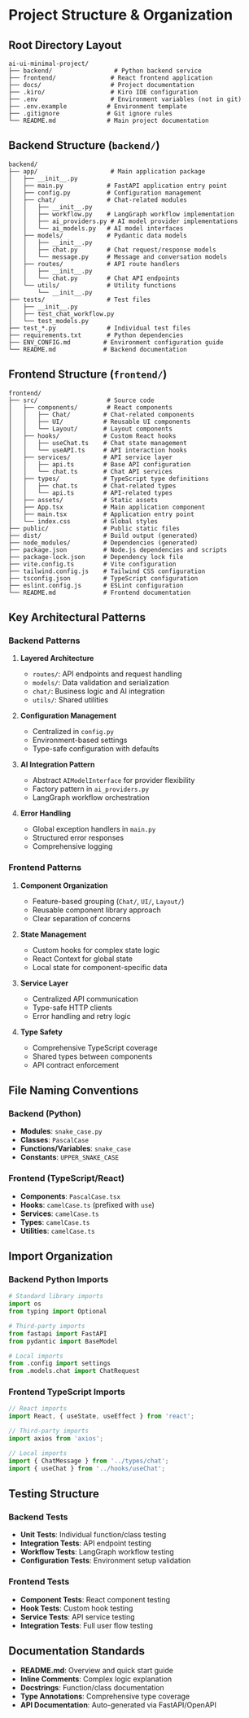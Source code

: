 # Project Structure & Organization

## Root Directory Layout

```
ai-ui-minimal-project/
├── backend/                 # Python backend service
├── frontend/               # React frontend application
├── docs/                   # Project documentation
├── .kiro/                  # Kiro IDE configuration
├── .env                    # Environment variables (not in git)
├── .env.example           # Environment template
├── .gitignore             # Git ignore rules
└── README.md              # Main project documentation
```

## Backend Structure (`backend/`)

```
backend/
├── app/                    # Main application package
│   ├── __init__.py
│   ├── main.py            # FastAPI application entry point
│   ├── config.py          # Configuration management
│   ├── chat/              # Chat-related modules
│   │   ├── __init__.py
│   │   ├── workflow.py    # LangGraph workflow implementation
│   │   ├── ai_providers.py # AI model provider implementations
│   │   └── ai_models.py   # AI model interfaces
│   ├── models/            # Pydantic data models
│   │   ├── __init__.py
│   │   ├── chat.py        # Chat request/response models
│   │   └── message.py     # Message and conversation models
│   ├── routes/            # API route handlers
│   │   ├── __init__.py
│   │   └── chat.py        # Chat API endpoints
│   └── utils/             # Utility functions
│       └── __init__.py
├── tests/                 # Test files
│   ├── __init__.py
│   ├── test_chat_workflow.py
│   └── test_models.py
├── test_*.py              # Individual test files
├── requirements.txt       # Python dependencies
├── ENV_CONFIG.md         # Environment configuration guide
└── README.md             # Backend documentation
```

## Frontend Structure (`frontend/`)

```
frontend/
├── src/                   # Source code
│   ├── components/        # React components
│   │   ├── Chat/         # Chat-related components
│   │   ├── UI/           # Reusable UI components
│   │   └── Layout/       # Layout components
│   ├── hooks/            # Custom React hooks
│   │   ├── useChat.ts    # Chat state management
│   │   └── useAPI.ts     # API interaction hooks
│   ├── services/         # API service layer
│   │   ├── api.ts        # Base API configuration
│   │   └── chat.ts       # Chat API services
│   ├── types/            # TypeScript type definitions
│   │   ├── chat.ts       # Chat-related types
│   │   └── api.ts        # API-related types
│   ├── assets/           # Static assets
│   ├── App.tsx           # Main application component
│   ├── main.tsx          # Application entry point
│   └── index.css         # Global styles
├── public/               # Public static files
├── dist/                 # Build output (generated)
├── node_modules/         # Dependencies (generated)
├── package.json          # Node.js dependencies and scripts
├── package-lock.json     # Dependency lock file
├── vite.config.ts        # Vite configuration
├── tailwind.config.js    # Tailwind CSS configuration
├── tsconfig.json         # TypeScript configuration
├── eslint.config.js      # ESLint configuration
└── README.md             # Frontend documentation
```

## Key Architectural Patterns

### Backend Patterns

1. **Layered Architecture**
   - `routes/`: API endpoints and request handling
   - `models/`: Data validation and serialization
   - `chat/`: Business logic and AI integration
   - `utils/`: Shared utilities

2. **Configuration Management**
   - Centralized in `config.py`
   - Environment-based settings
   - Type-safe configuration with defaults

3. **AI Integration Pattern**
   - Abstract `AIModelInterface` for provider flexibility
   - Factory pattern in `ai_providers.py`
   - LangGraph workflow orchestration

4. **Error Handling**
   - Global exception handlers in `main.py`
   - Structured error responses
   - Comprehensive logging

### Frontend Patterns

1. **Component Organization**
   - Feature-based grouping (`Chat/`, `UI/`, `Layout/`)
   - Reusable component library approach
   - Clear separation of concerns

2. **State Management**
   - Custom hooks for complex state logic
   - React Context for global state
   - Local state for component-specific data

3. **Service Layer**
   - Centralized API communication
   - Type-safe HTTP clients
   - Error handling and retry logic

4. **Type Safety**
   - Comprehensive TypeScript coverage
   - Shared types between components
   - API contract enforcement

## File Naming Conventions

### Backend (Python)
- **Modules**: `snake_case.py`
- **Classes**: `PascalCase`
- **Functions/Variables**: `snake_case`
- **Constants**: `UPPER_SNAKE_CASE`

### Frontend (TypeScript/React)
- **Components**: `PascalCase.tsx`
- **Hooks**: `camelCase.ts` (prefixed with `use`)
- **Services**: `camelCase.ts`
- **Types**: `camelCase.ts`
- **Utilities**: `camelCase.ts`

## Import Organization

### Backend Python Imports
```python
# Standard library imports
import os
from typing import Optional

# Third-party imports
from fastapi import FastAPI
from pydantic import BaseModel

# Local imports
from .config import settings
from .models.chat import ChatRequest
```

### Frontend TypeScript Imports
```typescript
// React imports
import React, { useState, useEffect } from 'react';

// Third-party imports
import axios from 'axios';

// Local imports
import { ChatMessage } from '../types/chat';
import { useChat } from '../hooks/useChat';
```

## Testing Structure

### Backend Tests
- **Unit Tests**: Individual function/class testing
- **Integration Tests**: API endpoint testing
- **Workflow Tests**: LangGraph workflow testing
- **Configuration Tests**: Environment setup validation

### Frontend Tests
- **Component Tests**: React component testing
- **Hook Tests**: Custom hook testing
- **Service Tests**: API service testing
- **Integration Tests**: Full user flow testing

## Documentation Standards

- **README.md**: Overview and quick start guide
- **Inline Comments**: Complex logic explanation
- **Docstrings**: Function/class documentation
- **Type Annotations**: Comprehensive type coverage
- **API Documentation**: Auto-generated via FastAPI/OpenAPI